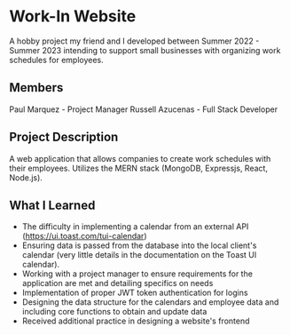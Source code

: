 # Work-In Website
A hobby project my friend and I developed between Summer 2022 - Summer 2023 intending to support small businesses with organizing work schedules for employees.

## Members
Paul Marquez - Project Manager
Russell Azucenas - Full Stack Developer  


## Project Description
A web application that allows companies to create work schedules with their employees. Utilizes the MERN stack (MongoDB, Expressjs, React, Node.js). 

## What I Learned
- The difficulty in implementing a calendar from an external API (https://ui.toast.com/tui-calendar)
- Ensuring data is passed from the database into the local client's calendar (very little details in the documentation on the Toast UI calendar).
- Working with a project manager to ensure requirements for the application are met and detailing specifics on needs
- Implementation of proper JWT token authentication for logins
- Designing the data structure for the calendars and employee data and including core functions to obtain and update data
- Received additional practice in designing a website's frontend
